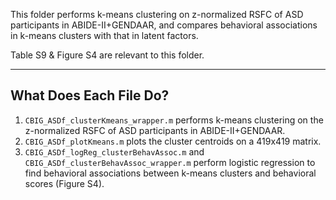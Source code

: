 This folder performs k-means clustering on z-normalized RSFC of ASD participants in ABIDE-II+GENDAAR, and compares behavioral associations in k-means clusters with that in latent factors.

Table S9 & Figure S4 are relevant to this folder.

----
## What Does Each File Do?
1. `CBIG_ASDf_clusterKmeans_wrapper.m` performs k-means clustering on the z-normalized RSFC of ASD participants in ABIDE-II+GENDAAR.
2. `CBIG_ASDf_plotKmeans.m` plots the cluster centroids on a 419x419 matrix.
2. `CBIG_ASDf_logReg_clusterBehavAssoc.m` and `CBIG_ASDf_clusterBehavAssoc_wrapper.m` perform logistic regression to find behavioral associations between k-means clusters and behavioral scores (Figure S4).
